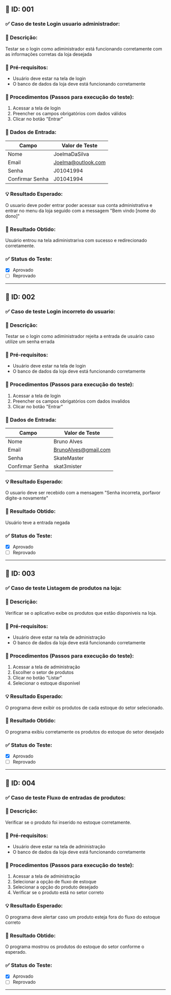 ## 🧪 ID: 001

### ✅ Caso de teste Login usuario administrador:


### 🎯 Descrição:
Testar se o login como adiministrador está funcionando corretamente com as informações corretas da loja desejada

### 🧰 Pré-requisitos:
- Usuário deve estar na tela de login
- O banco de dados da loja deve está funcionando corretamente

### 📝 Procedimentos (Passos para execução do teste):
1. Acessar a tela de login
2. Preencher os campos obrigatórios com dados válidos
3. Clicar no botão "Entrar"

### 🧾 Dados de Entrada:
| Campo            | Valor de Teste        |
|------------------|------------------------|
| Nome             | JoelmaDaSilva          |
| Email            | Joelma@outlook.com         |
| Senha            | J01041994               |
| Confirmar Senha  | J01041994                |

### 💡 Resultado Esperado:
O usuario deve poder entrar poder acessar sua conta administrativa e entrar no menu da loja seguido com a messagem "Bem vindo [nome do dono]"

### 📌 Resultado Obtido:
Usuário entrou na tela adiministrariva com sucesso e redirecionado corretamente.

### ✅ Status do Teste:
- [x] Aprovado
- [ ] Reprovado

---

## 🧪 ID: 002

### ✅ Caso de teste Login incorreto do usuario:


### 🎯 Descrição:
Testar se o login como adiministrador rejeita a entrada de usuário caso utilize um senha errada

### 🧰 Pré-requisitos:
- Usuário deve estar na tela de login
- O banco de dados da loja deve está funcionando corretamente

### 📝 Procedimentos (Passos para execução do teste):
1. Acessar a tela de login
2. Preencher os campos obrigatórios com dados invalidos
3. Clicar no botão "Entrar"

### 🧾 Dados de Entrada:
| Campo            | Valor de Teste        |
|------------------|------------------------|
| Nome             | Bruno Alves         |
| Email            | BrunoAlves@gmail.com         |
| Senha            | SkateMaster               |
| Confirmar Senha  | skat3mister                |

### 💡 Resultado Esperado:
O usuario deve ser recebido com a mensagem "Senha incorreta, porfavor digite-a novamente"

### 📌 Resultado Obtido:
Usuário teve a entrada negada
### ✅ Status do Teste:
- [x] Aprovado
- [ ] Reprovado

---

## 🧪 ID: 003

### ✅ Caso de teste Listagem de produtos na loja:


### 🎯 Descrição:
Verificar se o aplicativo exibe os produtos que estão disponiveis na loja.

### 🧰 Pré-requisitos:
- Usuário deve estar na tela de administração
- O banco de dados da loja deve está funcionando corretamente

### 📝 Procedimentos (Passos para execução do teste):
1. Acessar a tela de administração
2. Escolher o setor de produtos
3. Clicar no botão "Listar"
4. Selecionar o estoque disponivel


### 💡 Resultado Esperado:
O programa deve exibir os produtos de cada estoque do setor selecionado.

### 📌 Resultado Obtido:
O programa exibiu corretamente os produtos do estoque do setor desejado
### ✅ Status do Teste:
- [x] Aprovado
- [ ] Reprovado

---
## 🧪 ID: 004

### ✅ Caso de teste Fluxo de entradas de produtos:


### 🎯 Descrição:
Verificar se o produto foi inserido no estoque corretamente.

### 🧰 Pré-requisitos:

- Usuário deve estar na tela de administração
- O banco de dados da loja deve está funcionando corretamente

### 📝 Procedimentos (Passos para execução do teste):
1. Acessar a tela de administração
2. Selecionar a opção de fluxo de estoque
3. Selecionar a opção do produto desejado
4. Verificar se o produto está no setor correto



### 💡 Resultado Esperado:
O programa deve alertar caso um produto esteja fora do fluxo do estoque correto

### 📌 Resultado Obtido:
O programa mostrou os produtos do estoque do setor conforme o esperado.
### ✅ Status do Teste:
- [x] Aprovado
- [ ] Reprovado

---

